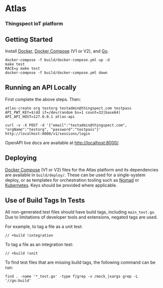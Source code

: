 # Atlas

### Thingspect IoT platform

## Getting Started

Install [Docker](https://docs.docker.com/get-started/overview/),
[Docker Compose](https://docs.docker.com/compose/) (V1 or V2), and
[Go](https://go.dev/dl/).

```
docker-compose -f build/docker-compose.yml up -d
make test
RACE=y make test
docker-compose -f build/docker-compose.yml down
```

## Running an API Locally

First complete the above steps. Then:

```
atlas-create org testorg testadmin@thingspect.com testpass
API_PWT_KEY=$(dd if=/dev/random bs=1 count=32|base64) API_API_HOST=127.0.0.1 atlas-api

curl -v -X POST -d '{"email":"testadmin@thingspect.com", "orgName":"testorg", "password":"testpass"}' http://localhost:8000/v1/sessions/login
```

OpenAPI live docs are available at
[http://localhost:8000/](http://localhost:8000/).

## Deploying

[Docker Compose](https://docs.docker.com/compose/) (V1 or V2) files for the
Atlas platform and its dependencies are available in `build/deploy/`. These can
be used for a single-system deploy, or as templates for orchestration tooling
such as [Nomad](https://www.nomadproject.io/) or
[Kubernetes](https://kubernetes.io/). Keys should be provided where applicable.

## Use of Build Tags In Tests

All non-generated test files should have build tags, including `main_test.go`.
Due to limitations of developer tools and extensions, negated tags are used.

For example, to tag a file as a unit test:

```
// +build !integration
```

To tag a file as an integration test:

```
// +build !unit
```

To find test files that are missing build tags, the following command can be
run:

```
find . -name '*_test.go' -type f|grep -v /mock_|xargs grep -L '//go:build'
```
